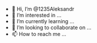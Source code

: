 - 👋 Hi, I’m @1235Aleksandr
- 👀 I’m interested in ...
- 🌱 I’m currently learning ...
- 💞️ I’m looking to collaborate on ...
- 📫 How to reach me ...

<!---
1235Aleksandr/1235Aleksandr is a ✨ special ✨ repository because its `README.md` (this file) appears on your GitHub profile.
You can click the Preview link to take a look at your changes.
--->
